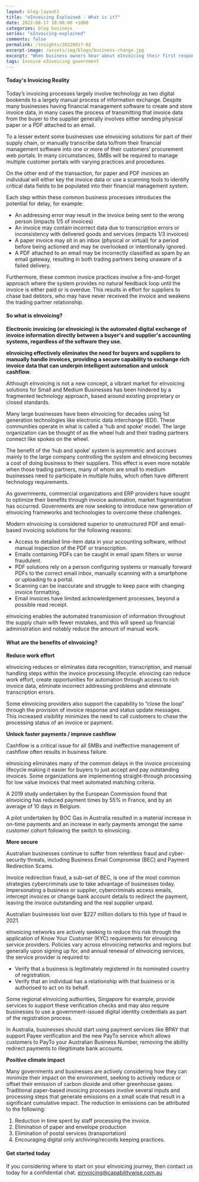 ```yaml
---
layout: blog-layout1
title: "eInvoicing Explained - What is it?"
date: 2022-08-17 10:00:00 +1000
categories: blog business
series: "eInvoicing-explained"
comments: false
permalink: /insights/20220817-02
excerpt-image: /assets/img/blogs/business-change.jpg
excerpt: "When business owners hear about eInvoicing their first response is 'Yeah I do that', but often they assume eInvoicing is sending a PDF.  So what is it and why is it important to your business?"
tags: Invoice eInvoicing government 
---
```


#### Today's Invoicing Reality

Today’s invoicing processes largely involve technology as two digital bookends to a largely manual process of information exchange.  Despite many businesses having financial management software to create and store invoice data, in many cases the process of transmitting that invoice data from the buyer to the supplier generally involves either sending physical paper or a PDF attached to an email.

To a lesser extent some businesses use eInvoicing solutions for part of their supply chain, or manually transcribe data to/from their financial management software into one or more of their customers’ procurement web portals.  In many circumstances, SMBs will be required to manage multiple customer portals with varying practices and procedures.

On the other end of the transaction, for paper and PDF invoices an individual will either key the invoice data or use a scanning tools to identify critical data fields to be populated into their financial management system.  

Each step within these common business processes introduces the potential for delay, for example:
- An addressing error may result in the invoice being sent to the wrong person (impacts 1/5 of invoices)
- An invoice may contain incorrect data due to transcription errors or inconsistency with delivered goods and services (impacts 1/3 invoices)
- A paper invoice may sit in an inbox (physical or virtual) for a period before being actioned and may be overlooked or intentionally ignored.
- A PDF attached to an email may be incorrectly classified as spam by an email gateway, resulting in both trading partners being unaware of a failed delivery.

Furthermore, these common invoice practices involve a fire-and-forget approach where the system provides no natural feedback loop until the invoice is either paid or is overdue.  This results in effort for suppliers to chase bad debtors, who may have never received the invoice and weakens the trading partner relationship.

#### So what is eInvoicing?
**Electronic invoicing (or eInvoicing) is the automated digital exchange of invoice information directly between a buyer's and supplier's accounting systems, regardless of the software they use.**

**eInvoicing effectively eliminates the need for buyers and suppliers to manually handle invoices, providing a secure capability to exchange rich invoice data that can underpin intelligent automation and unlock cashflow.**

Although eInvoicing is not a new concept, a vibrant market for eInvoicing solutions for Small and Medium Businesses has been hindered by a fragmented technology approach, based around existing proprietary or closed standards.

Many large businesses have been eInvoicing for decades using 1st generation technologies like electronic data interchange (EDI). These communities operate in what is called a ‘hub and spoke’ model. The large organization can be thought of as the wheel hub and their trading partners connect like spokes on the wheel. 

The benefit of the ‘hub and spoke’ system is asymmetric and accrues mainly to the large company controlling the system and eInvoicing becomes a cost of doing business to their suppliers. This effect is even more notable when those trading partners, many of whom are small to medium businesses need to participate in multiple hubs, which often have different technology requirements.

As governments, commercial organizations and ERP providers have sought to optimize their benefits through invoice automation, market fragmentation has occurred.  Governments are now seeking to introduce new generation of eInvoicing frameworks and technologies to overcome these challenges.

Modern eInvoicing is considered superior to unstructured PDF and email-based invoicing solutions for the following reasons:
- Access to detailed line-item data in your accounting software, without manual inspection of the PDF or transcription.
- Emails containing PDFs can be caught in email spam filters or worse fraudulent.
- PDF solutions rely on a person configuring systems or manually forward PDFs to the correct email inbox, manually scanning with a smartphone or uploading to a portal.
- Scanning can be inaccurate and struggle to keep pace with changing invoice formatting.
- Email invoices have limited acknowledgement processes, beyond a possible read receipt.

eInvoicing enables the automated transmission of information throughout the supply chain with fewer mistakes, and this will speed up financial administration and notably reduce the amount of manual work.


#### What are the benefits of eInvoicing?

**Reduce work effort**

eInvoicing reduces or eliminates data recognition, transcription, and manual handling steps within the invoice processing lifecycle.  eIvoicing can reduce work effort, create opportunities for automation through access to rich invoice data, eliminate incorrect addressing problems and eliminate transcription errors.

Some eInvoicing providers also support the capability to “close the loop” through the provision of invoice response and status update messages.  This increased visibility minimizes the need to call customers to chase the processing status of an invoice or payment.

**Unlock faster payments / improve cashflow**

Cashflow is a critical issue for all SMBs and ineffective management of cashflow often results in business failure.  

eInvoicing eliminates many of the common delays in the invoice processing lifecycle making it easier for buyers to just accept and pay outstanding invoices.  Some organizations are implementing straight-through processing for low value invoices that meet automated matching criteria.  

A 2019 study undertaken by the European Commission found that eInvoicing has reduced payment times by 55% in France, and by an average of 10 days in Belgium.

A pilot undertaken by BOC Gas in Australia resulted in a material increase in on-time payments and an increase in early payments amongst the same customer cohort following the switch to eInvoicing.

**More secure**

Australian businesses continue to suffer from relentless fraud and cyber-security threats, including Business Email Compromise (BEC) and Payment Redirection Scams.

Invoice redirection fraud, a sub-set of BEC, is one of the most common strategies cybercriminals use to take advantage of businesses today. Impersonating a business or supplier, cybercriminals access emails, intercept invoices or change bank account details to redirect the payment, leaving the invoice outstanding and the real supplier unpaid.

Australian businesses lost over $227 million dollars to this type of fraud in 2021.

eInvoicing networks are actively seeking to reduce this risk through the application of Know Your Customer (KYC) requirements for eInvoicing service providers.  Policies vary across eInvoicing networks and regions but generally upon signing up for, and annual renewal of eInvoicing services, the service provider is required to:
- Verify that a business is legitimately registered in its nominated country of registration.
- Verify that an individual has a relationship with that business or is authorised to act on its behalf.

Some regional eInvoicing authorities, Singapore for example, provide services to support these verification checks and may also require businesses to use a government-issued digital identity credentials as part of the registration process. 

In Australia, businesses should start using payment services like BPAY that support Payee verification and the new PayTo service which allows customers to PayTo your Australian Business Number, removing the ability redirect payments to illegitimate bank accounts.

**Positive climate impact**

Many governments and businesses are actively considering how they can minimize their impact on the environment, seeking to actively reduce or offset their emission of carbon dioxide and other greenhouse gases.  Traditional paper-based invoicing processes involve several inputs and processing steps that generate emissions on a small scale that result in a significant cumulative impact.
The reduction in emissions can be attributed to the following:
1. Reduction in time spent by staff processing the invoice.
2. Elimination of paper and envelope production
3. Elimination of postal services (transportation)
4. Encouraging digital only archiving/records keeping practices.

#### Get started today

If you considering where to start on your eInvoicing journey, then contact us today for a confidential chat.  [einvoicing@capabilitywise.com.au](mailto:einvoicing@capabilitywise.com.au)
